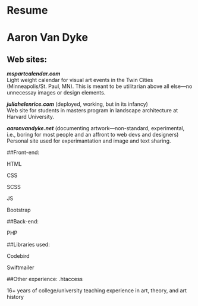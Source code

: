 # Resume
# Aaron Van Dyke

## Web sites:

***mspartcalendar.com***<br>
Light weight calendar for visual art events in the Twin Cities (Minneapolis/St. Paul, MN). This is meant to be utilitarian above all else—no unnecessay images or design elements.

***juliahelenrice.com*** (deployed, working, but in its infancy)<br>
Web site for students in masters program in landscape architecture at Harvard University.

***aaronvandyke.net*** (documenting artwork—non-standard, experimental, i.e., boring for most people and an affront to web devs and designers)<br>
Personal site used for experimantation and image and text sharing.

##Front-end:

HTML

CSS

SCSS

JS

Bootstrap

##Back-end:

PHP

##Libraries used:

Codebird

Swiftmailer

##Other experience:
.htaccess

16+ years of college/university teaching experience in art, theory, and art history
